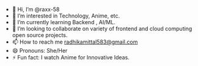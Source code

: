 - 👋 Hi, I’m @raxx-58
- 👀 I’m interested in Technology, Anime, etc.
- 🌱 I’m currently learning Backend , AI/ML.
- 💞️ I’m looking to collaborate on variety of frontend and cloud computing open source projects.
- 📫 How to reach me radhikamittal583@gmail.com
- 😄 Pronouns: She/Her
- ⚡ Fun fact: I watch Anime for Innovative Ideas.

<!---
raxx-58/raxx-58 is a ✨ special ✨ repository because its `README.md` (this file) appears on your GitHub profile.
You can click the Preview link to take a look at your changes.
--->
